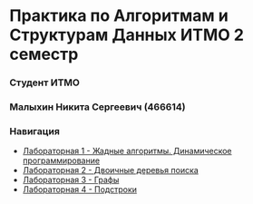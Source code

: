 # Практика по Алгоритмам и Cтруктурам Данных ИТМО 2 семестр

### Студент ИТМО

### Малыхин Никита Сергеевич (466614)

### Навигация

- [Лабораторная 1 - Жадные алгоритмы. Динамическое программирование](lab1/README.md)
- [Лабораторная 2 - Двоичные деревья поиска](lab2/README.md)
- [Лабораторная 3 - Графы](lab3/README.md)
- [Лабораторная 4 - Подстроки](lab4/README.md)
